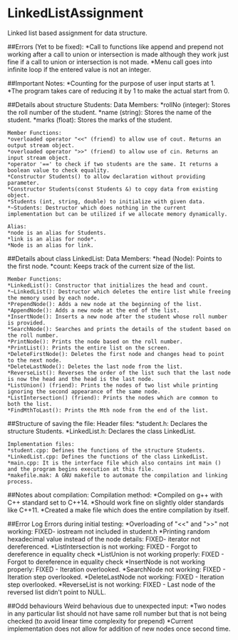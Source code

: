 # LinkedListAssignment
Linked list based assignment for data structure.

##Errors (Yet to be fixed):
	*Call to functions like append and prepend not working after a call to union or intersection is made although they work just fine if a call to union or intersection is not made.
	*Menu call goes into infinite loop if the entered value is not an integer.

##Important Notes:
	*Counting for the purpose of user input starts at 1.
	*The program takes care of reducing it by 1 to make the actual start from 0.

##Details about structure Students:
	Data Members:
	*rollNo (integer): Stores the roll number of the student.
	*name (string): Stores the name of the student.
	*marks (float): Stores the marks of the student.
	
	Member Functions:
	*overloaded operator "<<" (friend) to allow use of cout. Returns an output stream object.
	*overloaded operator ">>" (friend) to allow use of cin. Returns an input stream object.
	*operator '==' to check if two students are the same. It returns a boolean value to check equality.
	*Constructor Students() to allow declaration without providing parameter.
	*Constructor Students(const Students &) to copy data from existing object.
	*Students (int, string, double) to initialize with given data.
	*~Students: Destructor which does nothing in the current implementation but can be utilized if we allocate memory dynamically.

	Alias:
	*node is an alias for Students.
	*link is an alias for node*.
	*Node is an alias for link.

##Details about class LinkedList:
	Data Members:
	*head (Node): Points to the first node.
	*count: Keeps track of the current size of the list.

	Member Functions:
	*LinkedList(): Constructor that initializes the head and count.
	*~LinkedList(): Destructor which deletes the entire list while freeing the memory used by each node.
	*PrependNode(): Adds a new node at the beginning of the list.
	*AppendNode(): Adds a new node at the end of the list.
	*InsertNode(): Inserts a new node after the student whose roll number is provided.
	*SearchNode(): Searches and prints the details of the student based on the roll number.
	*PrintNode(): Prints the node based on the roll number.
	*PrintList(): Prints the entire list on the screen.
	*DeleteFirstNode(): Deletes the first node and changes head to point to the next node.
	*DeleteLastNode(): Deletes the last node from the list.
	*ReverseList(): Reverses the order of the list such that the last node is now the head and the head is the last node.
	*ListUnion() (friend): Prints the nodes of two list while printing ignoring the second appearance of the same node.
	*ListIntersection() (friend): Prints the nodes which are common to both the list.
	*FindMthToLast(): Prints the Mth node from the end of the list.

##Structure of saving the file:
	Header files:
	*student.h: Declares the structure Students.
	*LinkedList.h: Declares the class LinkedList.

	Implementation files:
	*student.cpp: Defines the functions of the structure Students.
	*LinkedList.cpp: Defines the functions of the class LinkedList.
	*main.cpp: It is the interface file which also contains int main () and the program begins execution at this file.
	*makefile.mak: A GNU makefile to automate the compilation and linking process.

##Notes about compilation:
	Compilation method:
	*Compiled on g++ with C++ standard set to C++14.
	*Should work fine on slightly older standards like C++11.
	*Created a make file which does the entire compilation by itself.

##Error Log
	Errors during initial testing:
	*Overloading of "<<" and ">>" not working: FIXED- iostream not included in student.h
	*Printing random hexadecimal value instead of the node details: FIXED- iterator not dereferenced.
	*ListIntersection is not working: FIXED - Forgot to dereference in equality check
	*ListUnion is not working properly: FIXED - Forgot to dereference in equality check
	*InsertNode is not working properly: FIXED - Iteration overlooked.
	*SearchNode not working: FIXED - Iteration step overlooked.
	*DeleteLastNode not working: FIXED - Iteration step overlooked.
	*ReverseList is not working: FIXED - Last node of the reversed list didn't point to NULL.

##Odd behaviours
	Weird behavious due to unexpected input:
	*Two nodes in any particular list should not have same roll number but that is not being checked (to avoid linear time complexity for prepend)
	*Current implementation does not allow for addition of new nodes once second time.